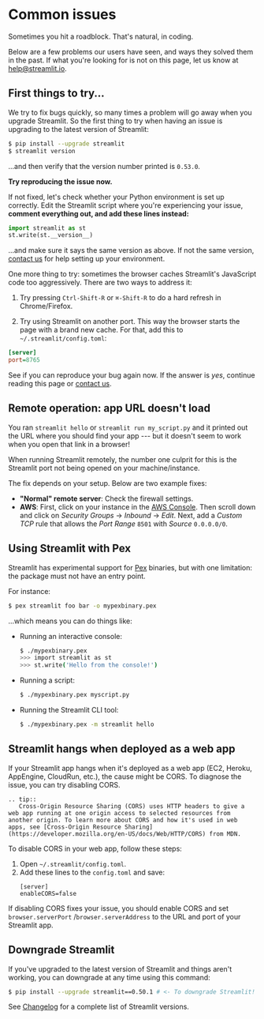 # Common issues

Sometimes you hit a roadblock. That's natural, in coding.

Below are a few problems our users have seen, and ways they solved them in the
past. If what you're looking for is not on this page, let us know at
[help@streamlit.io](mailto:help@streamlit.io).

## First things to try...

We try to fix bugs quickly, so many times a problem will go away when you
upgrade Streamlit. So the first thing to try when having an issue is upgrading
to the latest version of Streamlit:

```bash
$ pip install --upgrade streamlit
$ streamlit version
```

...and then verify that the version number printed is `0.53.0`.

**Try reproducing the issue now.**

If not fixed, let's check whether your Python environment is set up correctly.
Edit the Streamlit script where you're experiencing your issue,
**comment everything out, and add these lines instead:**

```python
import streamlit as st
st.write(st.__version__)
```

...and make sure it says the same version as above. If not the same version,
[contact us](https://discuss.streamlit.io/) for help setting up your
environment.

One more thing to try: sometimes the browser caches Streamlit's JavaScript code
too aggressively. There are two ways to address it:

1. Try pressing `Ctrl-Shift-R` or `⌘-Shift-R` to do a hard refresh in
   Chrome/Firefox.

2. Try using Streamlit on another port. This way the browser starts the page
   with a brand new cache. For that, add this to `~/.streamlit/config.toml`:

```ini
[server]
port=8765
```

See if you can reproduce your bug again now. If the answer is _yes_,
continue reading this page or [contact us](https://discuss.streamlit.io/).

## Remote operation: app URL doesn't load

You ran `streamlit hello` or `streamlit run my_script.py` and it printed out
the URL where you should find your app --- but it doesn't seem to work when
you open that link in a browser!

When running Streamlit remotely, the number one culprit for this is the
Streamlit port not being opened on your machine/instance.

The fix depends on your setup. Below are two example fixes:

- **"Normal" remote server**: Check the firewall settings.
- **AWS**: First, click on your instance in the [AWS
  Console](https://us-west-2.console.aws.amazon.com/ec2/v2/home?region=us-west-2#Instances:sort=instanceId).
  Then scroll down and click on _Security Groups_ → _Inbound_ → _Edit_. Next, add
  a _Custom TCP_ rule that allows the _Port Range_ `8501` with _Source_
  `0.0.0.0/0`.

## Using Streamlit with Pex

Streamlit has experimental support for [Pex](https://github.com/pantsbuild/pex)
binaries, but with one limitation: the package must not have an entry point.

For instance:

```bash
$ pex streamlit foo bar -o mypexbinary.pex
```

...which means you can do things like:

- Running an interactive console:

  ```bash
  $ ./mypexbinary.pex
  >>> import streamlit as st
  >>> st.write('Hello from the console!')
  ```

- Running a script:

  ```bash
  $ ./mypexbinary.pex myscript.py
  ```

- Running the Streamlit CLI tool:
  ```bash
  $ ./mypexbinary.pex -m streamlit hello
  ```

## Streamlit hangs when deployed as a web app

If your Streamlit app hangs when it's deployed as a web app (EC2, Heroku, AppEngine, CloudRun, etc.), the cause might be CORS. To diagnose the issue, you can try disabling CORS.

```eval_rst
.. tip::
   Cross-Origin Resource Sharing (CORS) uses HTTP headers to give a web app running at one origin access to selected resources from another origin. To learn more about CORS and how it's used in web apps, see [Cross-Origin Resource Sharing](https://developer.mozilla.org/en-US/docs/Web/HTTP/CORS) from MDN.
```

To disable CORS in your web app, follow these steps:

1. Open `~/.streamlit/config.toml`.
2. Add these lines to the `config.toml` and save:
   ```
   [server]
   enableCORS=false
   ```

If disabling CORS fixes your issue, you should enable CORS and set `browser.serverPort` /`browser.serverAddress` to the URL and port of your Streamlit app.

## Downgrade Streamlit

If you've upgraded to the latest version of Streamlit and things aren't working, you can downgrade at any time using this command:

```bash
$ pip install --upgrade streamlit==0.50.1 # <- To downgrade Streamlit!
```

See [Changelog](../changelog.md) for a complete list of Streamlit versions.
